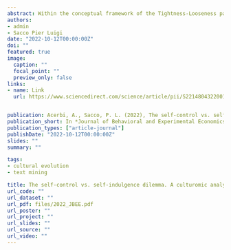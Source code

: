 ```yaml
---
abstract: Within the conceptual framework of the Tightness-Looseness paradigm, we study the dynamics of the social salience of self-control (tight) vs-self-indulgence (loose) orientations across the 20th century on the basis of the English Google Books corpus, by means of the construction of specific lexica of which we track their relative frequencies. We find that whereas the trend of self-control displays a steady increase throughout, that of self-indulgence is U-shaped, so that following a decline along the most part of the century, starting from the late 70s-early 80s we observe a reversal of the trend that signals an increasing salience of self-indulgence. Such result seems to reflect the consumerist turn that has characterized the post-industrial cycle from the 80s onwards. The coexistence of growing trends for mutually antagonizing orientations calls for further analysis of their social interplay. We also perform a parallel analysis on semantically related lexica that confirms the robustness of our findings.
authors:
- admin
- Sacco Pier Luigi
date: "2022-10-12T00:00:00Z"
doi: ""
featured: true
image:
  caption: ""
  focal_point: ""
  preview_only: false
links:
- name: Link
  url: https://www.sciencedirect.com/science/article/pii/S2214804322001173


publication: Acerbi, A., Sacco, P. L. (2022), The self-control vs. self-indulgence dilemma. A culturomic analysis of 20th century trends, *Journal of Behavioral and Experimental Economics*, 101
publication_short: In *Journal of Behavioral and Experimental Economics*, 101
publication_types: ["article-journal"]
publishDate: "2022-10-12T00:00:00Z"
slides: ""
summary: ""

tags:
- cultural evolution
- text mining

title: The self-control vs. self-indulgence dilemma. A culturomic analysis of 20th century trends
url_code: ""
url_dataset: "" 
url_pdf: files/2022_JBEE.pdf
url_poster: ""
url_project: ""
url_slides: ""
url_source: ""
url_video: ""
---
```


